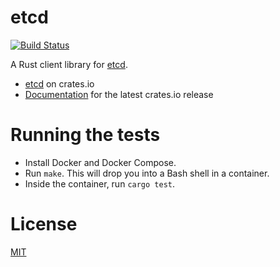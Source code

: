 # etcd

[![Build Status](https://travis-ci.org/jimmycuadra/rust-etcd.svg?branch=master)](https://travis-ci.org/jimmycuadra/rust-etcd)

A Rust client library for [etcd](https://github.com/coreos/etcd).

* [etcd](https://crates.io/crates/etcd) on crates.io
* [Documentation](http://jimmycuadra.github.io/rust-etcd/etcd/) for the latest crates.io release

# Running the tests

* Install Docker and Docker Compose.
* Run `make`. This will drop you into a Bash shell in a container.
* Inside the container, run `cargo test`.

# License

[MIT](http://opensource.org/licenses/MIT)
